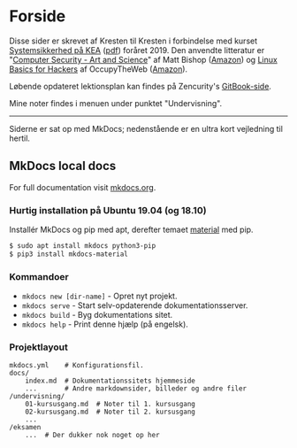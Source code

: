# Forside

Disse sider er skrevet af Kresten til Kresten i forbindelse med kurset [Systemsikkerhed på KEA](https://kompetence.kea.dk/kurser-fag/systemsikkerhed) ([pdf](./assets/docs/KEA-brochure.pdf)) foråret 2019. Den anvendte litteratur er "[Computer Security - Art and Science](http://nob.cs.ucdavis.edu/book/book-aands2/index.html)" af Matt Bishop ([Amazon](https://www.amazon.co.uk/Computer-Security-Science-Matt-Bishop/dp/0321712331/)) og [Linux Basics for Hackers](https://www.hackers-arise.com/linux-fundamentals) af OccupyTheWeb ([Amazon](https://www.amazon.de/gp/product/1593278551/ref=ppx_yo_dt_b_asin_title_o00_s00?ie=UTF8&psc=1)).

Løbende opdateret lektionsplan kan findes på Zencurity's [GitBook-side](https://zencurity.gitbook.io/kea-it-sikkerhed/systemsikkerhed/lektionsplan).

Mine noter findes i menuen under punktet "Undervisning".

--------------------------------------------------------------------------------

Siderne er sat op med MkDocs; nedenstående er en ultra kort vejledning til hertil.

## MkDocs local docs

For full documentation visit [mkdocs.org](http://mkdocs.org).

### Hurtig installation på Ubuntu 19.04 (og 18.10)

Installér MkDocs og pip med apt, derefter temaet [material](https://squidfunk.github.io/mkdocs-material/) med pip.

```bash
$ sudo apt install mkdocs python3-pip
$ pip3 install mkdocs-material
```

### Kommandoer

* `mkdocs new [dir-name]` - Opret nyt projekt.
* `mkdocs serve` - Start selv-opdaterende dokumentationsserver.
* `mkdocs build` - Byg dokumentations sitet.
* `mkdocs help` - Print denne hjælp (på engelsk).

### Projektlayout

    mkdocs.yml    # Konfigurationsfil.
    docs/
        index.md  # Dokumentationssitets hjemmeside
        ...       # Andre markdownsider, billeder og andre filer
	/undervisning/
	    01-kursusgang.md  # Noter til 1. kursusgang
	    02-kursusgang.md  # Noter til 2. kursusgang
	    ...
	/eksamen
	    ...  # Der dukker nok noget op her
